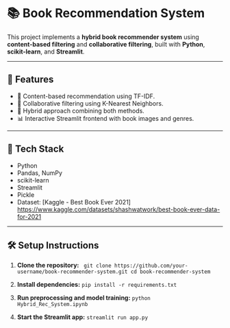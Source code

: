 # 📚 Book Recommendation System

This project implements a **hybrid book recommender system** using **content-based filtering** and **collaborative filtering**, built with **Python**, **scikit-learn**, and **Streamlit**.

---

## 🚀 Features

- 📖 Content-based recommendation using TF-IDF.
- 👥 Collaborative filtering using K-Nearest Neighbors.
- 🔀 Hybrid approach combining both methods.
- 📊 Interactive Streamlit frontend with book images and genres.

---

## 🧰 Tech Stack

- Python
- Pandas, NumPy
- scikit-learn
- Streamlit
- Pickle
- Dataset: [Kaggle - Best Book Ever 2021] https://www.kaggle.com/datasets/shashwatwork/best-book-ever-data-for-2021

---

## 🛠️ Setup Instructions

1. **Clone the repository:**
   `
   git clone https://github.com/your-username/book-recommender-system.git
   cd book-recommender-system`
   
2. **Install dependencies:**
   `pip install -r requirements.txt`

3. **Run preprocessing and model training:**
   `python Hybrid_Rec_System.ipynb `

 4. **Start the Streamlit app:**
    `streamlit run app.py`
